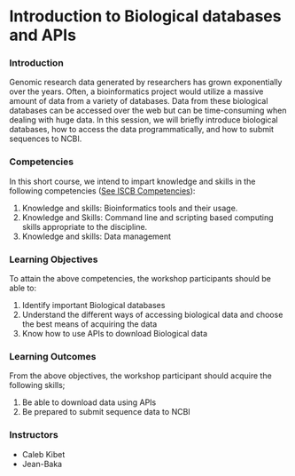 # Introduction to Biological databases and APIs

### Introduction
Genomic research data generated by researchers has grown exponentially over the years. Often, a bioinformatics project would utilize a massive amount of data from a variety of databases. Data from these biological databases can be accessed over the web but can be time-consuming when dealing with huge data. In this session, we will briefly introduce biological databases, how to access the data programmatically, and how to submit sequences to NCBI. 

### Competencies
In this short course, we intend to impart knowledge and skills in the following competencies ([See ISCB Competencies](https://journals.plos.org/ploscompbiol/article?id=10.1371/journal.pcbi.1005772)):
1. Knowledge and skills: Bioinformatics tools and their usage.
2. Knowledge and Skills: Command line and scripting based computing skills appropriate to the discipline.
3. Knowledge and skills: Data management

### Learning Objectives
To attain the above competencies, the workshop participants should be able to:
1. Identify important Biological databases
2. Understand the different ways of accessing biological data and choose the best means of acquiring the data
3. Know how to use APIs to download Biological data


### Learning Outcomes
From the above objectives, the workshop participant should acquire the following skills;
1. Be able to download data using APIs
2. Be prepared to submit sequence data to NCBI

### Instructors
- Caleb Kibet
- Jean-Baka


